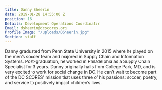 ```yaml
---
title: Danny Sheerin
date: 2019-01-28 14:55:00 Z
position: 16
Details: Development Operations Coordinator
Email: dsheerin@dcscores.org
Profile Image: "/uploads/DSheerin.jpg"
Section: staff
---
```


Danny graduated from Penn State University in 2015 where he played on the men’s soccer team and majored in Supply Chain and Information Systems. Post-graduation, he worked in Philadelphia as a Supply Chain Specialist for 3 years. Danny originally hails from College Park, MD, and is very excited to work for social change in DC. He can’t wait to become part of the DC SCORES' mission that uses three of his passions: soccer, poetry, and service to positively impact children’s lives.